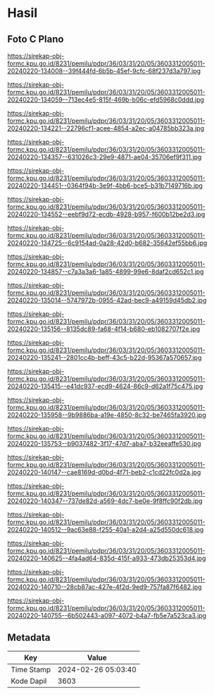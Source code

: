 # Hasil

## Foto C Plano

https://sirekap-obj-formc.kpu.go.id/8231/pemilu/pdpr/36/03/31/20/05/3603312005011-20240220-134008--39f444fd-6b5b-45ef-9cfc-68f237d3a797.jpg

https://sirekap-obj-formc.kpu.go.id/8231/pemilu/pdpr/36/03/31/20/05/3603312005011-20240220-134059--713ec4e5-815f-469b-b06c-efd5968c0ddd.jpg

https://sirekap-obj-formc.kpu.go.id/8231/pemilu/pdpr/36/03/31/20/05/3603312005011-20240220-134221--22796cf1-acee-4854-a2ec-a04785bb323a.jpg

https://sirekap-obj-formc.kpu.go.id/8231/pemilu/pdpr/36/03/31/20/05/3603312005011-20240220-134357--631026c3-29e9-4871-ae04-35706ef9f311.jpg

https://sirekap-obj-formc.kpu.go.id/8231/pemilu/pdpr/36/03/31/20/05/3603312005011-20240220-134451--0364f94b-3e9f-4bb6-bce5-b31b7149716b.jpg

https://sirekap-obj-formc.kpu.go.id/8231/pemilu/pdpr/36/03/31/20/05/3603312005011-20240220-134552--eebf9d72-ecdb-4928-b957-f600b12be2d3.jpg

https://sirekap-obj-formc.kpu.go.id/8231/pemilu/pdpr/36/03/31/20/05/3603312005011-20240220-134725--6c9154ad-0a28-42d0-b682-35642ef55bb6.jpg

https://sirekap-obj-formc.kpu.go.id/8231/pemilu/pdpr/36/03/31/20/05/3603312005011-20240220-134857--c7a3a3a6-1a85-4899-99e6-8daf2cd652c1.jpg

https://sirekap-obj-formc.kpu.go.id/8231/pemilu/pdpr/36/03/31/20/05/3603312005011-20240220-135014--5747972b-0955-42ad-bec9-a49159d45db2.jpg

https://sirekap-obj-formc.kpu.go.id/8231/pemilu/pdpr/36/03/31/20/05/3603312005011-20240220-135156--8135dc89-fa68-4f14-b680-eb1082707f2e.jpg

https://sirekap-obj-formc.kpu.go.id/8231/pemilu/pdpr/36/03/31/20/05/3603312005011-20240220-135241--2801cc4b-beff-43c5-b22d-95367a570657.jpg

https://sirekap-obj-formc.kpu.go.id/8231/pemilu/pdpr/36/03/31/20/05/3603312005011-20240220-135415--e41dc937-ecd9-4624-86c9-d62a1f75c475.jpg

https://sirekap-obj-formc.kpu.go.id/8231/pemilu/pdpr/36/03/31/20/05/3603312005011-20240220-135958--9b9886ba-a19e-4850-8c32-be7465fa3920.jpg

https://sirekap-obj-formc.kpu.go.id/8231/pemilu/pdpr/36/03/31/20/05/3603312005011-20240220-135753--b9037482-3f17-47d7-aba7-b32eeaffe530.jpg

https://sirekap-obj-formc.kpu.go.id/8231/pemilu/pdpr/36/03/31/20/05/3603312005011-20240220-140147--cae8169d-d0bd-4f71-beb2-c1cd22fc0d2a.jpg

https://sirekap-obj-formc.kpu.go.id/8231/pemilu/pdpr/36/03/31/20/05/3603312005011-20240220-140347--737de82d-a569-4dc7-be0e-9f8ffc90f2db.jpg

https://sirekap-obj-formc.kpu.go.id/8231/pemilu/pdpr/36/03/31/20/05/3603312005011-20240220-140512--9ac63e88-f255-40a1-a2d4-a25d550dc618.jpg

https://sirekap-obj-formc.kpu.go.id/8231/pemilu/pdpr/36/03/31/20/05/3603312005011-20240220-140625--4fa4ad64-835d-415f-a933-473db25353d4.jpg

https://sirekap-obj-formc.kpu.go.id/8231/pemilu/pdpr/36/03/31/20/05/3603312005011-20240220-140710--28cb87ac-427e-4f2d-9ed9-757fa87f6482.jpg

https://sirekap-obj-formc.kpu.go.id/8231/pemilu/pdpr/36/03/31/20/05/3603312005011-20240220-140755--6b502443-a097-4072-b4a7-fb5e7a523ca3.jpg


## Metadata

| Key        | Value               |
| ---------- | ------------------- |
| Time Stamp | 2024-02-26 05:03:40 |
| Kode Dapil | 3603                |



